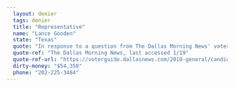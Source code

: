 ```yaml
---
  layout: denier
  tags: denier
  title: "Representative"
  name: "Lance Gooden"
  state: "Texas"
  quote: "In response to a question from The Dallas Morning News' voter guide, Rep. Gooden said: \"I don’t deny the conclusions of the scientific community, but I take issue with those who claim to have all the answers. Climate science is imprecise and so are the consequences of any legislative action we take to address the issue. We can never be so arrogant to believe we can predict with certainty the impacts that will follow specific regulations about emissions, not only for the environment, but also for our economy.\""
  quote-ref: "The Dallas Morning News, last accessed 1/19"
  quote-ref-url: "https://voterguide.dallasnews.com/2018-general/candidates/469/"
  dirty-money: "$54,350"
  phone: "202-225-3484"
---
```

